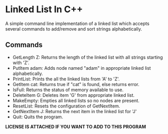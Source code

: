 <h1>Linked List In C++</h1>
<p>A simple command line implementation of a linked list which accepts several commands to add/remove and sort strings alphabetically.</p>
<h2>Commands</h2>
<ul>
  <li>GetLength Z: Returns the length of the linked list with all strings starting with 'Z'.</li>
  <li>PutItem adam: Adds node named "adam" in appropriate linked list alphabetically.</li>
  <li>PrintList: Prints the all the linked lists from 'A' to 'Z'.</li>
  <li>GetItem cat: Returns true if "cat" is found, else returns error.</li>
  <li>IsFull: Returns the status of memory available to use.</li>
  <li>DeleteItem G: Deletes item 'G' from appropriate linked list.</li>
  <li>MakeEmpty: Empties all linked lists so no nodes are present.</li>
  <li>ResetList: Resets the configuration of GetNextItem.</li>
  <li>GetNextItem J: Returns the next item in the linked list for 'J'</li>
  <li>Quit: Quits the program.</li>
</ul>

<p><strong>LICENSE IS ATTACHED IF YOU WANT TO ADD TO THIS PROGRAM</strong></p>
